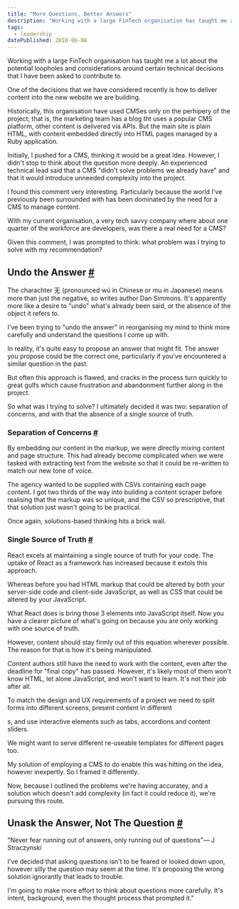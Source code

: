```yaml
---
title: "More Questions, Better Answers"
description: "Working with a large FinTech organisation has taught me a lot about the potential loopholes and considerations around certain technical decisions that I have been asked to contribute to."
tags: 
  - leadership
datePublished: 2018-06-08
---
```

Working with a large FinTech organisation has taught me a lot about the potential loopholes and considerations around certain technical decisions that I have been asked to contribute to.

One of the decisions that we have considered recently is how to deliver content into the new website we are building.

Historically, this organisation have used CMSes only on the perhipery of the project; that is, the marketing team has a blog tht uses a popular CMS platform, other content is delivered via APIs. But the main site is plain HTML, with content embedded directly into HTML pages managed by a Ruby application.

Initially, I pushed for a CMS, thinking it would be a great idea. However, I didn't stop to think about the question more deeply. An experienced technical lead said that a CMS "didn't solve problems we already have" and that it would introduce unneeded complexity into the project.

I found this comment very interesting. Particularly because the world I've previously been surrounded with has been dominated by the need for a CMS to manage content.

With my current organisation, a very tech savvy company where about one quarter of the workforce are developers, was there a real need for a CMS?

Given this comment, I was prompted to think: what problem was I trying to solve with my recommendation?

## Undo the Answer [#](https://deliciousreverie.co.uk/posts/more-questions-better-answers/#undo-the-answer)

The charachter 无 (pronounced wú in Chinese or mu in Japanese) means more than just the negative, so writes author Dan Simmons. It's apparently more like a desire to "undo" what's already been said, or the absence of the object it refers to.

I've been trying to "undo the answer" in reorganising my mind to think more carefully and understand the questions I come up with.

In reality, it's quite easy to propose an answer that might fit. The answer you propose could be the correct one, particularly if you've encountered a similar question in the past.

But often this approach is flawed, and cracks in the process turn quickly to great gulfs which cause frustration and abandonment further along in the project.

So what was I trying to solve? I ultimately decided it was two: separation of concerns, and with that the absence of a single source of truth.

### Separation of Concerns [#](https://deliciousreverie.co.uk/posts/more-questions-better-answers/#separation-of-concerns)

By embedding our content in the markup, we were directly mixing content and page structure. This had already become complicated when we were tasked with extracting text from the website so that it could be re-written to match our new tone of voice.

The agency wanted to be supplied with CSVs containing each page content. I got two thirds of the way into building a content scraper before realising that the markup was so unique, and the CSV so prescriptive, that that solution just wasn't going to be practical.

Once again, solutions-based thinking hits a brick wall.

### Single Source of Truth [#](https://deliciousreverie.co.uk/posts/more-questions-better-answers/#single-source-of-truth)

React excels at maintaining a single source of truth for your code. The uptake of React as a framework has increased because it extols this approach.

Whereas before you had HTML markup that could be altered by both your server-side code and client-side JavaScript, as well as CSS that could be altered by your JavaScript.

What React does is bring those 3 elements into JavaScript itself. Now you have a clearer picture of what's going on because you are only working with one source of truth.

However, content should stay firmly out of this equation wherever possible. The reason for that is how it's being manipulated.

Content authors still have the need to work with the content, even after the deadline for "final copy" has passed. However, it's likely most of them won't know HTML, let alone JavaScript, and won't want to learn. It's not their job after all.

To match the design and UX requirements of a project we need to split forms into different screens, present content in different <div>s, and use interactive elements such as tabs, accordions and content sliders.

We might want to serve different re-useable templates for different pages too.

My solution of employing a CMS to do enable this was hitting on the idea, however inexpertly. So I framed it differently.

Now, because I outlined the problems we're having accuratey, and a solution which doesn't add complexity (in fact it could reduce it), we're pursuing this route.

## Unask the Answer, Not The Question [#](https://deliciousreverie.co.uk/posts/more-questions-better-answers/#unask-the-answer-not-the-question)

"Never fear running out of answers, only running out of questions"— J Straczynski

I've decided that asking questions isn't to be feared or looked down upon, however silly the question may seem at the time. It's proposing the wrong solution ignorantly that leads to trouble.

I'm going to make more effort to think about questions more carefully. It's intent, background, even the thought process that prompted it."